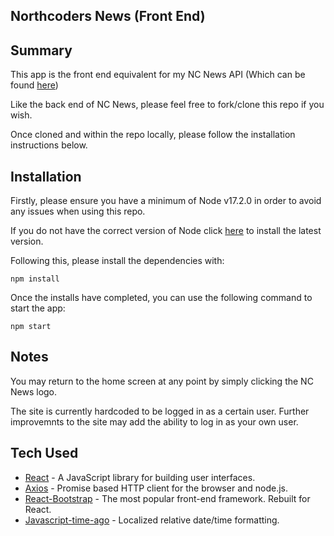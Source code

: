 ## Northcoders News (Front End)

## Summary

This app is the front end equivalent for my NC News API (Which can be found [here](https://jcouz-nc-news.herokuapp.com/api))

Like the back end of NC News, please feel free to fork/clone this repo if you wish.

Once cloned and within the repo locally, please follow the installation instructions below.

## Installation

Firstly, please ensure you have a minimum of Node v17.2.0 in order to avoid any issues when using this repo.

If you do not have the correct version of Node click [here](https://nodejs.org/en/download/current/) to install the latest version.

Following this, please install the dependencies with:

```
npm install
```

Once the installs have completed, you can use the following command to start the app:

```
npm start
```
## Notes

You may return to the home screen at any point by simply clicking the NC News logo. 

The site is currently hardcoded to be logged in as a certain user. Further improvemnts to the site may add the ability to log in as your own user.

## Tech Used

- [React](https://reactjs.org/) - A JavaScript library for building user interfaces.
- [Axios](https://axios-http.com/) - Promise based HTTP client for the browser and node.js.
- [React-Bootstrap](https://react-bootstrap.github.io/) - The most popular front-end framework. Rebuilt for React.
- [Javascript-time-ago](https://www.npmjs.com/package/javascript-time-ago) - Localized relative date/time formatting.
